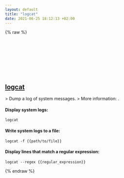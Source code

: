 ```yaml
---
layout: default
title: "logcat"
date: 2021-06-25 18:12:13 +02:00
---
```

{% raw %}
<h2 id="logcat">
  <a href="/en/android/logcat.html">logcat</a> <a href="#logcat"><svg class="icon">
    <use href="/assets/images/unicode_sprite.svg#link" />
  </svg></a>
</h2>
> Dump a log of system messages.
> More information: <https://developer.android.com/studio/command-line/logcat>.

#### Display system logs:
```shell
logcat
```
#### Write system logs to a file:
```shell
logcat -f {{path/to/file}}
```
#### Display lines that match a regular expression:
```shell
logcat --regex {{regular_expression}}
```
{% endraw %}